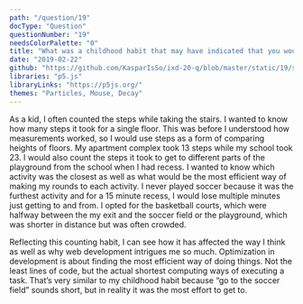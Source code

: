 ```yaml
---
path: "/question/19"
docType: "Question"
questionNumber: "19"
needsColorPalette: "0"
title: "What was a childhood habit that may have indicated that you would be doing what you’re doing now?"
date: "2019-02-22"
github: "https://github.com/KasparIsSo/ixd-20-q/blob/master/static/19/sketch.js"
libraries: "p5.js"
libraryLinks: "https://p5js.org/"
themes: "Particles, Mouse, Decay"
---
```


As a kid, I often counted the steps while taking the stairs. I wanted to know how many steps it took for a single floor. This was before I understood how measurements worked, so I would use steps as a form of comparing heights of floors. My apartment complex took 13 steps while my school took 23. I would also count the steps it took to get to different parts of the playground from the school when I had recess. I wanted to know which activity was the closest as well as what would be the most efficient way of making my rounds to each activity. I never played soccer because it was the furthest activity and for a 15 minute recess, I would lose multiple minutes just getting to and from. I opted for the basketball courts, which were halfway between the my exit and the soccer field or the playground, which was shorter in distance but was often crowded.

Reflecting this counting habit, I can see how it has affected the way I think as well as why web development intrigues me so much. Optimization in development is about finding the most efficient way of doing things. Not the least lines of code, but the actual shortest computing ways of executing a task. That’s very similar to my childhood habit because “go to the soccer field” sounds short, but in reality it was the most effort to get to.
